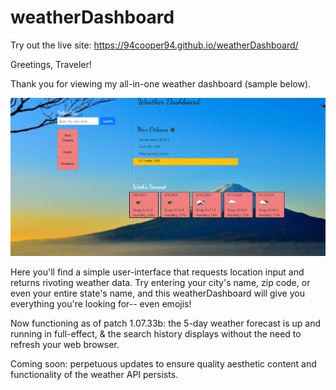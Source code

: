 # weatherDashboard

Try out the live site: https://94cooper94.github.io/weatherDashboard/

Greetings, Traveler!

Thank you for viewing my all-in-one weather dashboard (sample below).

![Sample city-button click](media/exampleOutput.PNG)

Here you'll find a simple user-interface that requests location input and returns rivoting weather data. Try entering your city's name, zip code, or even your entire state's name, and this weatherDashboard will give you everything you're looking for-- even emojis! 

Now functioning as of patch 1.07.33b: the 5-day weather forecast is up and running in full-effect, & the search history displays without the need to refresh your web browser.

Coming soon: perpetuous updates to ensure quality aesthetic content and functionality of the weather API persists.